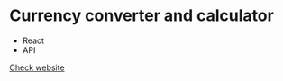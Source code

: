 # Currency converter and calculator

- React
- API

[Check website](https://myworksreactjs.firebaseapp.com/)
